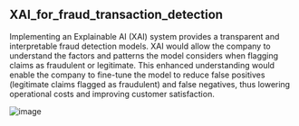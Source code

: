 ## XAI_for_fraud_transaction_detection

Implementing an Explainable AI (XAI) system provides a transparent and interpretable fraud detection models.​ XAI would allow the company to understand the factors and patterns the model considers when flagging claims as fraudulent or legitimate.​ This enhanced understanding would enable the company to fine-tune the model to reduce false positives (legitimate claims flagged as fraudulent) and false negatives, thus lowering operational costs and improving customer satisfaction.​

![image](https://github.com/shobanasiranjeevilu/XAI_for_fraud_transaction_detection/assets/114626356/e9a50a88-2f00-4498-8a36-766bdfaabbf7)

